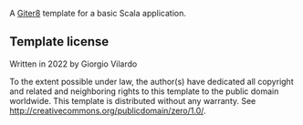 A [Giter8][g8] template for a basic Scala application.

Template license
----------------
Written in 2022 by Giorgio Vilardo <AUTHOR E-MAIL ADDRESS>

To the extent possible under law, the author(s) have dedicated all copyright and related
and neighboring rights to this template to the public domain worldwide.
This template is distributed without any warranty. See <http://creativecommons.org/publicdomain/zero/1.0/>.

[g8]: http://www.foundweekends.org/giter8/
